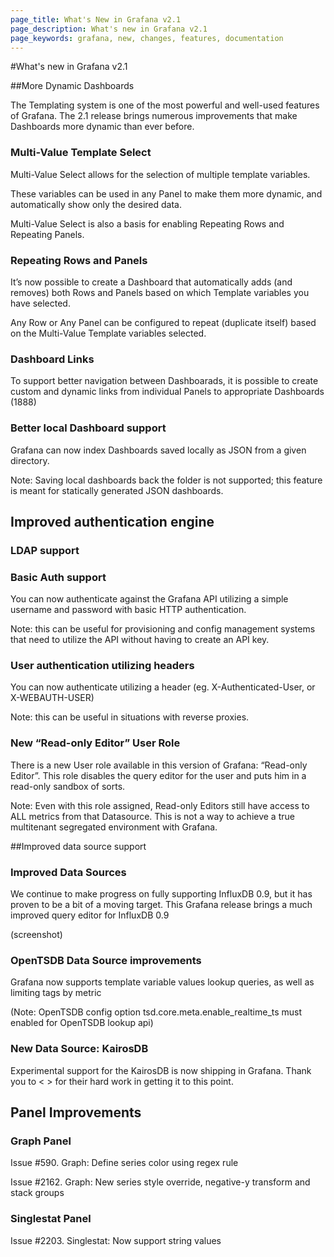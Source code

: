 ```yaml
---
page_title: What's New in Grafana v2.1
page_description: What's new in Grafana v2.1
page_keywords: grafana, new, changes, features, documentation
---
```


#What's new in Grafana v2.1


##More Dynamic Dashboards

The Templating system is one of the most powerful and well-used
features of Grafana. The 2.1 release brings numerous improvements that
make Dashboards more dynamic than ever before.


### Multi-Value Template Select

Multi-Value Select allows for the selection of multiple template variables.

These variables can be used in any Panel to make them more dynamic,
and automatically show only the desired data.

Multi-Value Select is also a basis for enabling Repeating Rows and
Repeating Panels.


### Repeating Rows and Panels

It’s now possible to create a Dashboard that automatically adds (and
removes) both Rows and Panels based on which Template variables you
have selected.


Any Row or Any Panel can be configured to repeat (duplicate itself)
based on the Multi-Value Template variables selected.


### Dashboard Links

To support better navigation between Dashboarads, it is possible to
create custom and dynamic links from individual Panels to appropriate
Dashboards (1888)


### Better local Dashboard support

Grafana can now index Dashboards saved locally as JSON from a given directory.

Note: Saving local dashboards back the folder is not supported; this
feature is meant for statically generated JSON dashboards.


## Improved authentication engine

### LDAP support

### Basic Auth support

You can now authenticate against the Grafana API utilizing a simple
username and password with basic HTTP authentication.

Note: this can be useful for provisioning and config management
systems that need to utilize the API without having to create an API
key.


### User authentication utilizing headers

You can now authenticate utilizing a header (eg. X-Authenticated-User,
or X-WEBAUTH-USER)

Note: this can be useful in situations with reverse proxies.


### New “Read-only Editor” User Role

There is a new User role available in this version of Grafana:
“Read-only Editor”. This role disables the query editor for the user
and puts him in a read-only sandbox of sorts.


Note: Even with this role assigned, Read-only Editors still have
access to ALL metrics from that Datasource. This is not a way to
achieve a true multitenant segregated environment with Grafana.


##Improved data source support


### Improved Data Sources

We continue to make progress on fully supporting InfluxDB 0.9, but it
has proven to be a bit of a moving target. This Grafana release brings
a much improved query editor for InfluxDB 0.9


(screenshot)


### OpenTSDB Data Source improvements

Grafana now supports template variable values lookup queries, as well
as limiting tags by metric


(Note: OpenTSDB config option tsd.core.meta.enable_realtime_ts must
enabled for OpenTSDB lookup api)


### New Data Source: KairosDB

Experimental support for the KairosDB is now shipping in Grafana.
Thank you to < > for their hard work in getting it to this point.


## Panel Improvements


### Graph Panel

Issue #590. Graph: Define series color using regex rule

Issue #2162. Graph: New series style override, negative-y transform
and stack groups


### Singlestat Panel

Issue #2203. Singlestat: Now support string values
